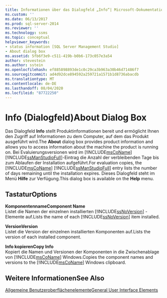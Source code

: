 ```yaml
---
title: Informationen über das Dialogfeld „Info“| Microsoft-Dokumentation
ms.custom: ''
ms.date: 06/13/2017
ms.prod: sql-server-2014
ms.reviewer: ''
ms.technology: ssms
ms.topic: conceptual
helpviewer_keywords:
- status information [SQL Server Management Studio]
- About dialog box
ms.assetid: 5fb6f3e9-c511-419b-b0b6-173c057e3a54
author: stevestein
ms.author: sstein
ms.openlocfilehash: ef885898893de1c0c29ca3b963a30b46d71486f7
ms.sourcegitcommit: ad4d92dce894592a259721a1571b1d8736abacdb
ms.translationtype: MT
ms.contentlocale: de-DE
ms.lasthandoff: 08/04/2020
ms.locfileid: "87722250"
---
```

# <a name="about-dialog-box"></a><span data-ttu-id="5ac32-102">Info (Dialogfeld)</span><span class="sxs-lookup"><span data-stu-id="5ac32-102">About Dialog Box</span></span>
  <span data-ttu-id="5ac32-103">Das Dialogfeld **Info** stellt Produktinformationen bereit und ermöglicht Ihnen den Zugriff auf Informationen zu dem Computer, auf dem das Produkt ausgeführt wird.</span><span class="sxs-lookup"><span data-stu-id="5ac32-103">The **About** dialog box provides product information and allows you to access information about the machine the product is running on.</span></span> <span data-ttu-id="5ac32-104">Bei Evaluierungsversionen wird im [!INCLUDE[msCoName](../includes/msconame-md.md)] [!INCLUDE[ssManStudioFull](../includes/ssmanstudiofull-md.md)]-Eintrag die Anzahl der verbleibenden Tage bis zum Ablaufen der Installation aufgeführt.</span><span class="sxs-lookup"><span data-stu-id="5ac32-104">For evaluation copies, the [!INCLUDE[msCoName](../includes/msconame-md.md)] [!INCLUDE[ssManStudioFull](../includes/ssmanstudiofull-md.md)] entry lists the number of days remaining until the installation expires.</span></span> <span data-ttu-id="5ac32-105">Dieses Dialogfeld steht im Menü **Hilfe** zur Verfügung.</span><span class="sxs-lookup"><span data-stu-id="5ac32-105">This dialog box is available on the **Help** menu.</span></span>  
  
## <a name="options"></a><span data-ttu-id="5ac32-106">Tastatur</span><span class="sxs-lookup"><span data-stu-id="5ac32-106">Options</span></span>  
 <span data-ttu-id="5ac32-107">**Komponentenname**</span><span class="sxs-lookup"><span data-stu-id="5ac32-107">**Component Name**</span></span>  
 <span data-ttu-id="5ac32-108">Listet die Namen der einzelnen installierten [!INCLUDE[ssNoVersion](../includes/ssnoversion-md.md)] -Elemente auf.</span><span class="sxs-lookup"><span data-stu-id="5ac32-108">Lists the name of each [!INCLUDE[ssNoVersion](../includes/ssnoversion-md.md)] item installed.</span></span>  
  
 <span data-ttu-id="5ac32-109">**Version**</span><span class="sxs-lookup"><span data-stu-id="5ac32-109">**Version**</span></span>  
 <span data-ttu-id="5ac32-110">Listet die Version der einzelnen installierten Komponenten auf.</span><span class="sxs-lookup"><span data-stu-id="5ac32-110">Lists the version of each installed component.</span></span>  
  
 <span data-ttu-id="5ac32-111">**Info kopieren**</span><span class="sxs-lookup"><span data-stu-id="5ac32-111">**Copy Info**</span></span>  
 <span data-ttu-id="5ac32-112">Kopiert die Namen und Versionen der Komponenten in die Zwischenablage von [!INCLUDE[msCoName](../includes/msconame-md.md)] Windows.</span><span class="sxs-lookup"><span data-stu-id="5ac32-112">Copies the component names and versions to the [!INCLUDE[msCoName](../includes/msconame-md.md)] Windows clipboard.</span></span>  
  
## <a name="see-also"></a><span data-ttu-id="5ac32-113">Weitere Informationen</span><span class="sxs-lookup"><span data-stu-id="5ac32-113">See Also</span></span>  
 [<span data-ttu-id="5ac32-114">Allgemeine Benutzeroberflächenelemente</span><span class="sxs-lookup"><span data-stu-id="5ac32-114">General User Interface Elements</span></span>](general-user-interface-elements.md)  
  
  
